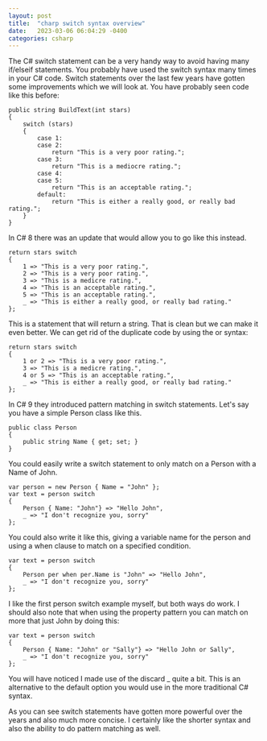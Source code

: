 ```yaml
---
layout: post
title:  "charp switch syntax overview"
date:   2023-03-06 06:04:29 -0400
categories: csharp
---
```


The C# switch statement can be a very handy way to avoid having many if/elseif statements. You probably have used the switch syntax many times in your C# code. Switch statements over the last few years have gotten some improvements which we will look at. You have probably seen code like this before:

```charp
public string BuildText(int stars)
{
    switch (stars)
    {
        case 1:
        case 2:
            return "This is a very poor rating.";
        case 3:
            return "This is a mediocre rating.";
        case 4:
        case 5:
            return "This is an acceptable rating.";
        default:
            return "This is either a really good, or really bad rating.";
    }
}
```
In C# 8 there was an update that would allow you to go like this instead.

```charp
return stars switch
{
    1 => "This is a very poor rating.",
    2 => "This is a very poor rating.",
    3 => "This is a medicre rating.",
    4 => "This is an acceptable rating.",
    5 => "This is an acceptable rating.",
    _ => "This is either a really good, or really bad rating."
};
```
This is a statement that will return a string. That is clean but we can make it even better. We can get rid of the duplicate code by using the or syntax:

```charp
return stars switch
{
    1 or 2 => "This is a very poor rating.",
    3 => "This is a medicre rating.",
    4 or 5 => "This is an acceptable rating.",
    _ => "This is either a really good, or really bad rating."
};
```
In C# 9 they introduced pattern matching in switch statements. Let's say you have a simple Person class like this.

```charp
public class Person
{
    public string Name { get; set; }
}
```
You could easily write a switch statement to only match on a Person with a Name of John.

```charp
var person = new Person { Name = "John" };
var text = person switch
{
    Person { Name: "John"} => "Hello John",
    _ => "I don't recognize you, sorry"
};
```
You could also write it like this, giving a variable name for the person and using a when clause to match on a specified condition.

```charp
var text = person switch
{
    Person per when per.Name is "John" => "Hello John",
    _ => "I don't recognize you, sorry"
};
```
I like the first person switch example myself, but both ways do work. I should also note that when using the property pattern you can match on more that just John by doing this:

```charp
var text = person switch
{
    Person { Name: "John" or "Sally"} => "Hello John or Sally",
    _ => "I don't recognize you, sorry"
};
```
You will have noticed I made use of the discard _ quite a bit. This is an alternative to the default option you would use in the more traditional C# syntax.

As you can see switch statements have gotten more powerful over the years and also much more concise. I certainly like the shorter syntax and also the ability to do pattern matching as well.